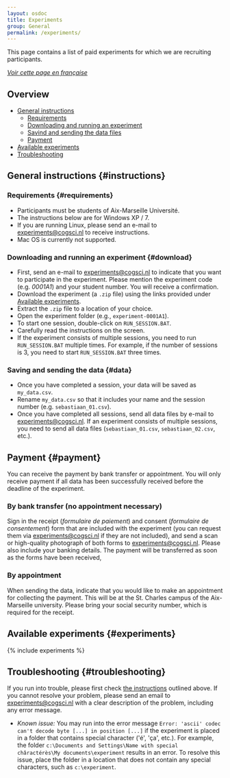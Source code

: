 ```yaml
---
layout: osdoc
title: Experiments
group: General
permalink: /experiments/
---
```


This page contains a list of paid experiments for which we are recruiting participants.

*[Voir cette page en française](/experiences)*

Overview
--------

- [General instructions](#instructions)
	- [Requirements](#requirements)
	- [Downloading and running an experiment](#download)
	- [Savind and sending the data files](#data)
	- [Payment](#payment)
- [Available experiments](#experiments)
- [Troubleshooting](#troubleshooting)

General instructions {#instructions}
--------------------

### Requirements {#requirements}

- Participants must be students of Aix-Marseille Université.
- The instructions below are for Windows XP / 7.
- If you are running Linux, please send an e-mail to <experiments@cogsci.nl> to receive instructions.
- Mac OS is currently not supported.

### Downloading and running an experiment {#download}

- First, send an e-mail to <experiments@cogsci.nl> to indicate that you want to participate in the experiment. Please mention the experiment code (e.g. *0001A1*) and your student number. You will receive a confirmation.
- Download the experiment (a `.zip` file) using the links provided under [Available experiments](#experiments).
- Extract the `.zip` file to a location of your choice.
- Open the experiment folder (e.g., `experiment-0001A1`).
- To start one session, double-click on `RUN_SESSION.BAT`.
- Carefully read the instructions on the screen.
- If the experiment consists of multiple sessions, you need to run `RUN_SESSION.BAT` multiple times. For example, if the number of sessions is 3, you need to start `RUN_SESSION.BAT` three times.

### Saving and sending the data {#data}

- Once you have completed a session, your data will be saved as `my_data.csv`.
- Rename `my_data.csv` so that it includes your name and the session number (e.g. `sebastiaan_01.csv`). 
- Once you have completed all sessions, send all data files by e-mail to <experiments@cogsci.nl>. If an experiment consists of multiple sessions, you need to send all data files (`sebastiaan_01.csv`, `sebastiaan_02.csv`, etc.).

## Payment {#payment}

You can receive the payment by bank transfer or appointment. You will only receive payment if all data has been successfully received before the deadline of the experiment.

### By bank transfer (no appointment necessary)

Sign in the receipt (*formulaire de paiement*) and consent (*formulaire de consentement*) form that are included with the experiment (you can request them via <experiments@cogsci.nl> if they are not included), and send a scan or high-quality photograph of both forms to <experiments@cogsci.nl>. Please also include your banking details. The payment will be transferred as soon as the forms have been received,

### By appointment

When sending the data, indicate that you would like to make an appointment for collecting the payment. This will be at the St. Charles campus of the Aix-Marseille university. Please bring your social security number, which is required for the receipt.

Available experiments {#experiments}
---------------------

{% include experiments %}

Troubleshooting {#troubleshooting}
---------------

If you run into trouble, please first check [the instructions](#instructions) outlined above. If you cannot resolve your problem, please send an email to <experiments@cogsci.nl> with a clear description of the problem, including any error message.

- *Known issue:* You may run into the error message `Error: 'ascii' codec can't decode byte [...] in position [...]` if the experiment is placed in a folder that contains special character ('é', 'ça', etc.). For example, the folder `c:\Documents and Settings\Name with special châractérès\My documents\experiment` results in an error. To resolve this issue, place the folder in a location that does not contain any special characters, such as `c:\experiment`.

